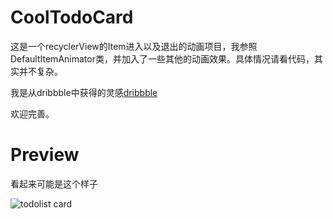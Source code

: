 # CoolTodoCard
这是一个recyclerView的Item进入以及退出的动画项目，我参照DefaultItemAnimator类，并加入了一些其他的动画效果。具体情况请看代码，其实并不复杂。


我是从dribbble中获得的灵感[dribbble](https://dribbble.com/shots/2375358-Goal-App-Animation)

欢迎完善。

# Preview
看起来可能是这个样子

![todolist card](http://img.blog.csdn.net/20151128165330538)
